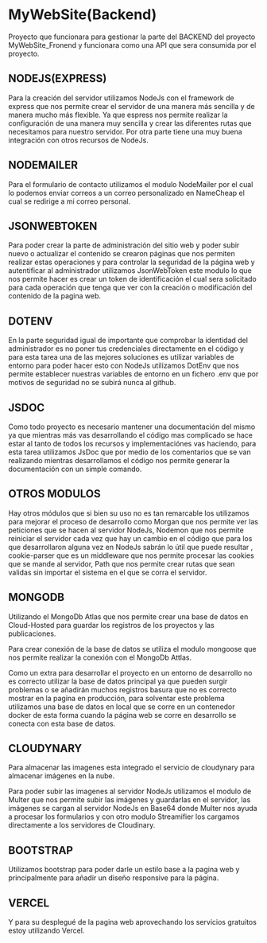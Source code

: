 # MyWebSite(Backend)

Proyecto que funcionara para gestionar la parte del BACKEND del proyecto MyWebSite_Fronend y funcionara como una API que sera consumida por el proyecto.



## NODEJS(EXPRESS)
Para la creación del servidor utilizamos NodeJs con el framework de express que nos permite crear el servidor de una manera más sencilla y de manera mucho más flexible. Ya que espress nos permite realizar la configuración de una manera muy sencilla y crear las diferentes rutas que necesitamos para nuestro servidor. Por otra parte tiene una muy buena integración con otros recursos de NodeJs.



## NODEMAILER
Para el formulario de contacto utilizamos el modulo NodeMailer por el cual lo podemos enviar correos a un correo personalizado en NameCheap el cual se redirige a mi correo personal.



## JSONWEBTOKEN
Para poder crear la parte de administración del sitio web y poder subir nuevo o actualizar el contenido se crearon páginas que nos permiten realizar estas operaciones y para controlar la seguridad de la página web y autentificar al administrador utilizamos JsonWebToken este modulo lo que nos permite hacer es crear un token de identificación el cual sera solicitado para cada operación que tenga que ver con la creación o modificación del contenido de la pagina web.



## DOTENV
En la parte seguridad igual de importante que comprobar la identidad del administrador es no poner tus credenciales directamente en el código y para esta tarea una de las mejores soluciones es utilizar variables de entorno para poder hacer esto con NodeJs utilizamos DotEnv que nos permite establecer nuestras variables de entorno en un fichero .env que por motivos de seguridad no se subirá nunca al github.



## JSDOC
Como todo proyecto es necesario mantener una documentación del mismo ya que mientras más vas desarrollando el código mas complicado se hace estar al tanto de todos los recursos y implementaciónes vas haciendo, para esta tarea utilizamos JsDoc que por medio de los comentarios que se van realizando mientras desarrollamos el código nos permite generar la documentación con un simple comando.



## OTROS MODULOS


Hay otros módulos que si bien su uso no es tan remarcable los utilizamos para mejorar el proceso de desarrollo como Morgan que nos permite ver las peticiones que se hacen al servidor NodeJs, Nodemon que nos permite reiniciar el servidor cada vez que hay un cambio en el código que para los que desarrollaron alguna vez en NodeJs sabrán lo útil que puede resultar , cookie-parser que es un middleware que nos permite procesar las cookies que se mande al servidor, Path que nos permite crear rutas que sean validas sin importar el sistema en el que se corra el servidor.



## MONGODB
Utilizando el MongoDb Atlas que nos permite crear una base de datos en Cloud-Hosted para guardar los registros de los proyectos y las publicaciones.

Para crear conexión de la base de datos se utiliza el modulo mongoose que nos permite realizar la conexión con el MongoDb Attlas.

Como un extra para desarrollar el proyecto en un entorno de desarrollo no es correcto utilizar la base de datos principal ya que pueden surgir problemas o se añadirán muchos registros basura que no es correcto mostrar en la pagina en producción, para solventar este problema utilizamos una base de datos en local que se corre en un contenedor docker de esta forma cuando la página web se corre en desarrollo se conecta con esta base de datos.



## CLOUDYNARY
Para almacenar las imagenes esta integrado el servicio de cloudynary para almacenar imágenes en la nube. 

Para poder subir las imagenes al servidor NodeJs utilizamos el modulo de Multer que nos permite subir las imágenes y guardarlas en el servidor, las imágenes se cargan al servidor NodeJs en Base64 donde Multer nos ayuda a procesar los formularios y con otro modulo Streamifier los cargamos directamente a los servidores de Cloudinary.



## BOOTSTRAP
Utilizamos bootstrap para poder darle un estilo base a la pagina web y principalmente para añadir un diseño responsive para la página.



## VERCEL 
Y para su desplegué de la pagina web aprovechando los servicios gratuitos estoy utilizando Vercel. 
